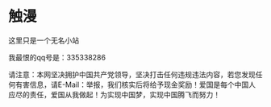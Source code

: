 # 触漫

这里只是一个无名小站


我最恨的qq号是：335338286

请注意：本网坚决拥护中国共产党领导，坚决打击任何违规违法内容，若您发现任何有害信息，请E-Mail：举报，我们核实后将给予现金奖励！爱国是每个中国人应尽的责任，爱国从我做起！为实现中国梦，实现中国腾飞而努力！
